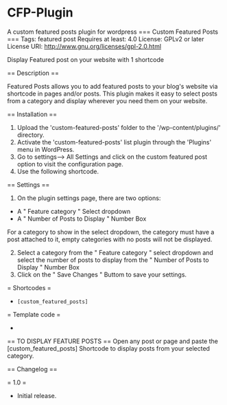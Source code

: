 # CFP-Plugin
A custom featured posts plugin for wordpress
=== Custom Featured Posts ===
Tags: featured post
Requires at least: 4.0
License: GPLv2 or later
License URI: http://www.gnu.org/licenses/gpl-2.0.html

Display Featured post on your website with 1 shortcode

== Description ==

Featured Posts allows you to add featured posts to your blog's website via shortcode in pages and/or posts.
This plugin makes it easy to select posts from a category and display wherever you need them on your website.

== Installation ==
1. Upload the 'custom-featured-posts' folder to the '/wp-content/plugins/' directory.
2. Activate the 'custom-featured-posts' list plugin through the 'Plugins' menu in WordPress.
3. Go to settings--> All Settings and click on the custom featured post option to visit the configuration page. 
4. Use the following shortcode.

== Settings ==
1. On the plugin settings page, there are two options:

- A " Feature category " Select dropdown
- A " Number of Posts to Display " Number Box 

 For a category to show in the select dropdown, the category must have a post attached to it, empty categories with no posts will not be displayed.

2. Select a category from the " Feature category " select dropdown and select the number of posts to display from the " Number of Posts to Display " Number Box 
3. Click on the " Save Changes " Buttom to save your settings. 

= Shortcodes =
* <code>[custom_featured_posts]</code>

= Template code =
* <code><?php echo do_shortcode('[custom_featured_posts]'); ?></code>

== TO DISPLAY FEATURE POSTS ==
Open any post or page and paste the [custom_featured_posts] Shortcode to display posts from your selected category.

== Changelog ==

= 1.0 =
* Initial release.
